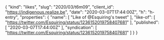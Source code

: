 {
  "kind": "likes",
  "slug": "2020/03/t6m09",
  "client_id": "https://indigenous.realize.be",
  "date": "2020-03-07T17:44:00Z",
  "h": "h-entry",
  "properties": {
    "name": [
      "Like of @Esquiring's tweet"
    ],
    "like-of": [
      "https://twitter.com/Esquiring/status/1236152019758407681"
    ],
    "published": [
      "2020-03-07T17:44:00Z"
    ],
    "syndication": [
      "https://twitter.com/Esquiring/status/1236152019758407681"
    ]
  }
}
